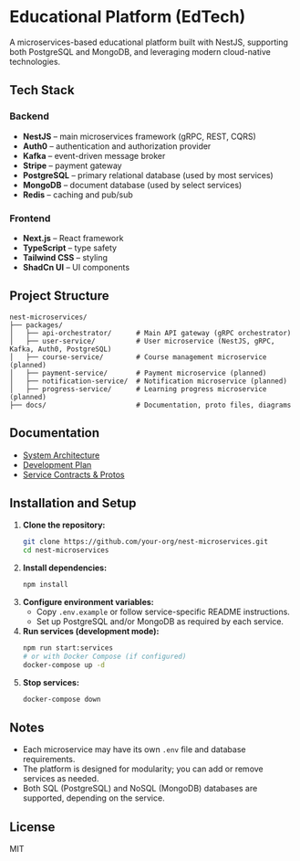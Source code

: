 # Educational Platform (EdTech)

A microservices-based educational platform built with NestJS, supporting both PostgreSQL and MongoDB, and leveraging modern cloud-native technologies.

## Tech Stack

### Backend
- **NestJS** – main microservices framework (gRPC, REST, CQRS)
- **Auth0** – authentication and authorization provider
- **Kafka** – event-driven message broker
- **Stripe** – payment gateway
- **PostgreSQL** – primary relational database (used by most services)
- **MongoDB** – document database (used by select services)
- **Redis** – caching and pub/sub

### Frontend
- **Next.js** – React framework
- **TypeScript** – type safety
- **Tailwind CSS** – styling
- **ShadCn UI** – UI components

## Project Structure

```
nest-microservices/
├── packages/
│   ├── api-orchestrator/      # Main API gateway (gRPC orchestrator)
│   ├── user-service/          # User microservice (NestJS, gRPC, Kafka, Auth0, PostgreSQL)
│   ├── course-service/        # Course management microservice (planned)
│   ├── payment-service/       # Payment microservice (planned)
│   ├── notification-service/  # Notification microservice (planned)
│   ├── progress-service/      # Learning progress microservice (planned)
├── docs/                      # Documentation, proto files, diagrams
```

## Documentation

- [System Architecture](docs/architecture.md)
- [Development Plan](docs/development-plan.md)
- [Service Contracts & Protos](docs/)

## Installation and Setup

1. **Clone the repository:**
   ```bash
   git clone https://github.com/your-org/nest-microservices.git
   cd nest-microservices
   ```
2. **Install dependencies:**
   ```bash
   npm install
   ```
3. **Configure environment variables:**
   - Copy `.env.example` or follow service-specific README instructions.
   - Set up PostgreSQL and/or MongoDB as required by each service.
4. **Run services (development mode):**
   ```bash
   npm run start:services
   # or with Docker Compose (if configured)
   docker-compose up -d
   ```
5. **Stop services:**
   ```bash
   docker-compose down
   ```

## Notes
- Each microservice may have its own `.env` file and database requirements.
- The platform is designed for modularity; you can add or remove services as needed.
- Both SQL (PostgreSQL) and NoSQL (MongoDB) databases are supported, depending on the service.

## License

MIT
